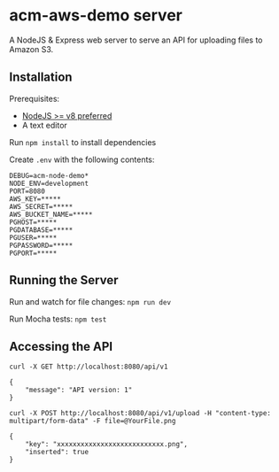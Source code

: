 # acm-aws-demo server

A NodeJS & Express web server to serve an API for uploading files to Amazon S3.

## Installation

Prerequisites:

- [NodeJS >= v8 preferred](https://nodejs.org/en/blog/release/v8.0.0/)
- A text editor

Run `npm install` to install dependencies

Create `.env` with the following contents:

```
DEBUG=acm-node-demo*
NODE_ENV=development
PORT=8080
AWS_KEY=*****
AWS_SECRET=*****
AWS_BUCKET_NAME=*****
PGHOST=*****
PGDATABASE=*****
PGUSER=*****
PGPASSWORD=*****
PGPORT=*****
```

## Running the Server

Run and watch for file changes: `npm run dev`

Run Mocha tests: `npm test`

## Accessing the API

`curl -X GET http://localhost:8080/api/v1`

```
{
    "message": "API version: 1"
}
```

`curl -X POST http://localhost:8080/api/v1/upload -H "content-type: multipart/form-data" -F file=@YourFile.png`

```
{
    "key": "xxxxxxxxxxxxxxxxxxxxxxxxxxx.png",
    "inserted": true
}
```
